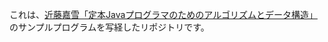 これは、[近藤嘉雪「定本Javaプログラマのためのアルゴリズムとデータ構造」](http://www.kondoyoshiyuki.com/books/java-algo2/)のサンプルプログラムを写経したリポジトリです。
